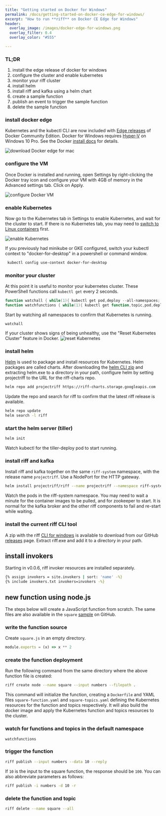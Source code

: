 ```yaml
---
title: "Getting started on Docker for Windows"
permalink: /docs/getting-started-on-docker-ce-edge-for-windows/
excerpt: "How to run **riff** on Docker CE Edge for Windows"
header:
  overlay_image: /images/docker-edge-for-windows.png
  overlay_filter: 0.4
  overlay_color: "#555"

---
```


### TL;DR
1. install the edge release of docker for windows
2. configure the cluster and enable kubernetes
3. monitor your riff cluster
4. install helm
5. install riff and kafka using a helm chart
6. create a sample function
7. publish an event to trigger the sample function
8. delete the sample function

### install docker edge
Kubernetes and the kubectl CLI are now included with [Edge releases](https://store.docker.com/editions/community/docker-ce-desktop-windows) of Docker Community Edition. Docker for Windows requires [Hyper-V](https://docs.microsoft.com/en-us/virtualization/hyper-v-on-windows/about/) on Windows 10 Pro. See the Docker [install docs](https://docs.docker.com/docker-for-windows/install/) for details.

![download Docker edge for mac](/images/docker-edge-for-windows-download.png)

### configure the VM
Once Docker is installed and running, open Settings by right-clicking the Docker tray icon and configure your VM with 4GB of memory in the Advanced settings tab. Click on Apply.

![configure Docker VM](/images/docker-vm-config-windows.png)

### enable Kubernetes
Now go to the Kubernetes tab in Settings to enable Kubernetes, and wait for the cluster to start. If there is no Kubernetes tab, you may need to [switch to Linux containers](https://docs.docker.com/docker-for-windows/#switch-between-windows-and-linux-containers) first.

![enable Kubernetes](/images/docker-edge-kubernetes-windows.png)

If you previously had minikube or GKE configured, switch your kubectl context to "docker-for-desktop" in a powershell or command window.

```sh
 kubectl config use-context docker-for-desktop
```

### monitor your cluster
At this point it is useful to monitor your kubernetes cluster. These PowerShell functions call `kubectl get` every 2 seconds.

```powershell
function watchall { while(1){ kubectl get pod,deploy --all-namespaces; start-sleep -seconds 2; clear }}
function watchfunctions { while(1){ kubectl get function,topic,pod,deploy; start-sleep -seconds 2; clear }}
```
Start by watching all namespaces to confirm that Kubernetes is running.
```
watchall
```
If your cluster shows signs of being unhealthy, use the "Reset Kubernetes Cluster" feature in Docker.
![reset Kubernetes](/images/docker-edge-kubernetes-reset-windows.png)


### install helm
[Helm](https://docs.helm.sh/using_helm/#installing-helm) is used to package and install resources for Kubernetes. Helm packages are called charts. After downloading the [helm CLI zip](https://storage.googleapis.com/kubernetes-helm/helm-v2.9.0-windows-amd64.zip) and extracting helm.exe to a directory in your path, configure helm by setting projectriff to the URL for the riff-charts repo.
```sh
helm repo add projectriff https://riff-charts.storage.googleapis.com
```
Update the repo and search for riff to confirm that the latest riff release is available.
```sh
helm repo update
helm search -l riff
```

### start the helm server (tiller)
```sh
helm init
```

Watch kubectl for the tiller-deploy pod to start running.

### install riff and kafka
Install riff and kafka together on the same `riff-system` namespace, with the release name `projectriff`. Use a NodePort for the HTTP gateway.

```sh
helm install projectriff/riff --name projectriff --namespace riff-system --set kafka.create=true --set httpGateway.service.type=NodePort
```

Watch the pods in the riff-system namespace. You may need to wait a minute for the container images to be pulled, and for zookeeper to start. It is normal for the kafka broker and the other riff components to fail and re-start while waiting.

### install the current riff CLI tool

A zip with the riff [CLI for windows](https://github.com/projectriff/riff/releases/download/v0.0.6/riff-windows-amd64.zip) is available to download from our GitHub [releases](https://github.com/projectriff/riff/releases) page. Extract riff.exe and add it to a directory in your path.

## install invokers
Starting in v0.0.6, riff invoker resources are installed separately.

```bash
{% assign invokers = site.invokers | sort: 'name' -%}
{% include invokers.txt invokers=invokers -%}
```

## new function using node.js
The steps below will create a JavaScript function from scratch. The same files are also available in the `square` [sample](https://github.com/projectriff/riff/blob/master/samples/node/square/) on GitHub.

### write the function source
Create `square.js` in an empty directory.
```js
module.exports = (x) => x ** 2
```

### create the function deployment
Run the following command from the same directory where the above function file is created:

```bash
riff create node --name square --input numbers --filepath .
```
This command will initialize the function, creating a `Dockerfile` and YAML files `square-function.yaml` and `square-topics.yaml`
defining the Kubernetes resources for the function and topics respectively. It will also build the docker image and apply the Kubernetes function and topics resources to the cluster.

### watch for functions and topics in the default namespace
```
watchfunctions
```

### trigger the function
```bash
riff publish --input numbers --data 10 --reply
```
If `10` is the input to the square function, the response should be `100`.
You can also abbreviate parameters as follows:

```bash
riff publish -i numbers -d 10 -r
```

### delete the function and topic

```bash
riff delete --name square --all
```
